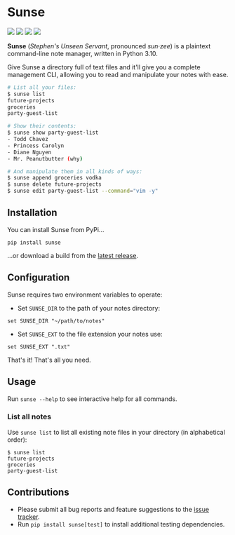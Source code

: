 # Sunse

![](https://img.shields.io/pypi/v/sunse)
![](https://img.shields.io/pypi/pyversions/sunse)
![](https://img.shields.io/github/issues/wirehaiku/Sunse)
![](https://img.shields.io/github/license/wirehaiku/Sunse)

**Sunse** (*Stephen's Unseen Servant*, pronounced *sun·zee*) is a plaintext command-line note manager, written in Python 3.10.

Give Sunse a directory full of text files and it'll give you a complete management CLI, allowing you to read and manipulate your notes with ease.

```bash
# List all your files:
$ sunse list
future-projects
groceries
party-guest-list

# Show their contents:
$ sunse show party-guest-list
- Todd Chavez
- Princess Carolyn
- Diane Nguyen
- Mr. Peanutbutter (why)

# And manipulate them in all kinds of ways:
$ sunse append groceries vodka
$ sunse delete future-projects
$ sunse edit party-guest-list --command="vim -y"
```

## Installation

You can install Sunse from PyPi...

```
pip install sunse
```

...or download a build from the [latest release][bugs].

## Configuration

Sunse requires two environment variables to operate:

- Set `SUNSE_DIR` to the path of your notes directory:

```fish
set SUNSE_DIR "~/path/to/notes"
```

- Set `SUNSE_EXT` to the file extension your notes use:

```fish
set SUNSE_EXT ".txt"
```

That's it! That's all you need.

## Usage

Run `sunse --help` to see interactive help for all commands.

### List all notes

Use `sunse list` to list all existing note files in your directory (in alphabetical order):

```fish
$ sunse list
future-projects
groceries
party-guest-list
```

## Contributions

- Please submit all bug reports and feature suggestions to the [issue tracker][bugs].
- Run `pip install sunse[test]` to install additional testing dependencies.

[bugs]: https://github.com/wirehaiku/Sunse/issues
[rels]: https://github.com/wirehaiku/Sunse/releases
